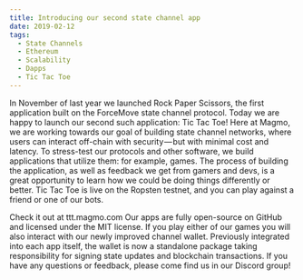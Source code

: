 ```yaml
---
title: Introducing our second state channel app
date: 2019-02-12
tags:
  - State Channels
  - Ethereum
  - Scalability
  - Dapps
  - Tic Tac Toe
---
```


In November of last year we launched Rock Paper Scissors, the first application built on the ForceMove state channel protocol. Today we are happy to launch our second such application: Tic Tac Toe!
Here at Magmo, we are working towards our goal of building state channel networks, where users can interact off-chain with security — but with minimal cost and latency. To stress-test our protocols and other software, we build applications that utilize them: for example, games. The process of building the application, as well as feedback we get from gamers and devs, is a great opportunity to learn how we could be doing things differently or better.
Tic Tac Toe is live on the Ropsten testnet, and you can play against a friend or one of our bots.

Check it out at ttt.magmo.com
Our apps are fully open-source on GitHub and licensed under the MIT license.
If you play either of our games you will also interact with our newly improved channel wallet. Previously integrated into each app itself, the wallet is now a standalone package taking responsibility for signing state updates and blockchain transactions.
If you have any questions or feedback, please come find us in our Discord group!


